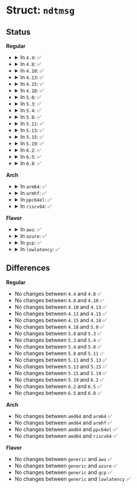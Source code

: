 # Struct: <code>ndtmsg</code>

## Status
<b>Regular</b>
<ul>
<li>
<details>
<summary>In <code>4.4</code>: ✅</summary>

```c
struct ndtmsg {
    __u8 ndtm_family;
    __u8 ndtm_pad1;
    __u16 ndtm_pad2;
};
```
</details>
</li>
<li>
<details>
<summary>In <code>4.8</code>: ✅</summary>

```c
struct ndtmsg {
    __u8 ndtm_family;
    __u8 ndtm_pad1;
    __u16 ndtm_pad2;
};
```
</details>
</li>
<li>
<details>
<summary>In <code>4.10</code>: ✅</summary>

```c
struct ndtmsg {
    __u8 ndtm_family;
    __u8 ndtm_pad1;
    __u16 ndtm_pad2;
};
```
</details>
</li>
<li>
<details>
<summary>In <code>4.13</code>: ✅</summary>

```c
struct ndtmsg {
    __u8 ndtm_family;
    __u8 ndtm_pad1;
    __u16 ndtm_pad2;
};
```
</details>
</li>
<li>
<details>
<summary>In <code>4.15</code>: ✅</summary>

```c
struct ndtmsg {
    __u8 ndtm_family;
    __u8 ndtm_pad1;
    __u16 ndtm_pad2;
};
```
</details>
</li>
<li>
<details>
<summary>In <code>4.18</code>: ✅</summary>

```c
struct ndtmsg {
    __u8 ndtm_family;
    __u8 ndtm_pad1;
    __u16 ndtm_pad2;
};
```
</details>
</li>
<li>
<details>
<summary>In <code>5.0</code>: ✅</summary>

```c
struct ndtmsg {
    __u8 ndtm_family;
    __u8 ndtm_pad1;
    __u16 ndtm_pad2;
};
```
</details>
</li>
<li>
<details>
<summary>In <code>5.3</code>: ✅</summary>

```c
struct ndtmsg {
    __u8 ndtm_family;
    __u8 ndtm_pad1;
    __u16 ndtm_pad2;
};
```
</details>
</li>
<li>
<details>
<summary>In <code>5.4</code>: ✅</summary>

```c
struct ndtmsg {
    __u8 ndtm_family;
    __u8 ndtm_pad1;
    __u16 ndtm_pad2;
};
```
</details>
</li>
<li>
<details>
<summary>In <code>5.8</code>: ✅</summary>

```c
struct ndtmsg {
    __u8 ndtm_family;
    __u8 ndtm_pad1;
    __u16 ndtm_pad2;
};
```
</details>
</li>
<li>
<details>
<summary>In <code>5.11</code>: ✅</summary>

```c
struct ndtmsg {
    __u8 ndtm_family;
    __u8 ndtm_pad1;
    __u16 ndtm_pad2;
};
```
</details>
</li>
<li>
<details>
<summary>In <code>5.13</code>: ✅</summary>

```c
struct ndtmsg {
    __u8 ndtm_family;
    __u8 ndtm_pad1;
    __u16 ndtm_pad2;
};
```
</details>
</li>
<li>
<details>
<summary>In <code>5.15</code>: ✅</summary>

```c
struct ndtmsg {
    __u8 ndtm_family;
    __u8 ndtm_pad1;
    __u16 ndtm_pad2;
};
```
</details>
</li>
<li>
<details>
<summary>In <code>5.19</code>: ✅</summary>

```c
struct ndtmsg {
    __u8 ndtm_family;
    __u8 ndtm_pad1;
    __u16 ndtm_pad2;
};
```
</details>
</li>
<li>
<details>
<summary>In <code>6.2</code>: ✅</summary>

```c
struct ndtmsg {
    __u8 ndtm_family;
    __u8 ndtm_pad1;
    __u16 ndtm_pad2;
};
```
</details>
</li>
<li>
<details>
<summary>In <code>6.5</code>: ✅</summary>

```c
struct ndtmsg {
    __u8 ndtm_family;
    __u8 ndtm_pad1;
    __u16 ndtm_pad2;
};
```
</details>
</li>
<li>
<details>
<summary>In <code>6.8</code>: ✅</summary>

```c
struct ndtmsg {
    __u8 ndtm_family;
    __u8 ndtm_pad1;
    __u16 ndtm_pad2;
};
```
</details>
</li>
</ul>
<b>Arch</b>
<ul>
<li>
<details>
<summary>In <code>arm64</code>: ✅</summary>

```c
struct ndtmsg {
    __u8 ndtm_family;
    __u8 ndtm_pad1;
    __u16 ndtm_pad2;
};
```
</details>
</li>
<li>
<details>
<summary>In <code>armhf</code>: ✅</summary>

```c
struct ndtmsg {
    __u8 ndtm_family;
    __u8 ndtm_pad1;
    __u16 ndtm_pad2;
};
```
</details>
</li>
<li>
<details>
<summary>In <code>ppc64el</code>: ✅</summary>

```c
struct ndtmsg {
    __u8 ndtm_family;
    __u8 ndtm_pad1;
    __u16 ndtm_pad2;
};
```
</details>
</li>
<li>
<details>
<summary>In <code>riscv64</code>: ✅</summary>

```c
struct ndtmsg {
    __u8 ndtm_family;
    __u8 ndtm_pad1;
    __u16 ndtm_pad2;
};
```
</details>
</li>
</ul>
<b>Flavor</b>
<ul>
<li>
<details>
<summary>In <code>aws</code>: ✅</summary>

```c
struct ndtmsg {
    __u8 ndtm_family;
    __u8 ndtm_pad1;
    __u16 ndtm_pad2;
};
```
</details>
</li>
<li>
<details>
<summary>In <code>azure</code>: ✅</summary>

```c
struct ndtmsg {
    __u8 ndtm_family;
    __u8 ndtm_pad1;
    __u16 ndtm_pad2;
};
```
</details>
</li>
<li>
<details>
<summary>In <code>gcp</code>: ✅</summary>

```c
struct ndtmsg {
    __u8 ndtm_family;
    __u8 ndtm_pad1;
    __u16 ndtm_pad2;
};
```
</details>
</li>
<li>
<details>
<summary>In <code>lowlatency</code>: ✅</summary>

```c
struct ndtmsg {
    __u8 ndtm_family;
    __u8 ndtm_pad1;
    __u16 ndtm_pad2;
};
```
</details>
</li>
</ul>

## Differences
<b>Regular</b>
<ul>
<li>
No changes between <code>4.4</code> and <code>4.8</code> ✅
</li>
<li>
No changes between <code>4.8</code> and <code>4.10</code> ✅
</li>
<li>
No changes between <code>4.10</code> and <code>4.13</code> ✅
</li>
<li>
No changes between <code>4.13</code> and <code>4.15</code> ✅
</li>
<li>
No changes between <code>4.15</code> and <code>4.18</code> ✅
</li>
<li>
No changes between <code>4.18</code> and <code>5.0</code> ✅
</li>
<li>
No changes between <code>5.0</code> and <code>5.3</code> ✅
</li>
<li>
No changes between <code>5.3</code> and <code>5.4</code> ✅
</li>
<li>
No changes between <code>5.4</code> and <code>5.8</code> ✅
</li>
<li>
No changes between <code>5.8</code> and <code>5.11</code> ✅
</li>
<li>
No changes between <code>5.11</code> and <code>5.13</code> ✅
</li>
<li>
No changes between <code>5.13</code> and <code>5.15</code> ✅
</li>
<li>
No changes between <code>5.15</code> and <code>5.19</code> ✅
</li>
<li>
No changes between <code>5.19</code> and <code>6.2</code> ✅
</li>
<li>
No changes between <code>6.2</code> and <code>6.5</code> ✅
</li>
<li>
No changes between <code>6.5</code> and <code>6.8</code> ✅
</li>
</ul>
<b>Arch</b>
<ul>
<li>
No changes between <code>amd64</code> and <code>arm64</code> ✅
</li>
<li>
No changes between <code>amd64</code> and <code>armhf</code> ✅
</li>
<li>
No changes between <code>amd64</code> and <code>ppc64el</code> ✅
</li>
<li>
No changes between <code>amd64</code> and <code>riscv64</code> ✅
</li>
</ul>
<b>Flavor</b>
<ul>
<li>
No changes between <code>generic</code> and <code>aws</code> ✅
</li>
<li>
No changes between <code>generic</code> and <code>azure</code> ✅
</li>
<li>
No changes between <code>generic</code> and <code>gcp</code> ✅
</li>
<li>
No changes between <code>generic</code> and <code>lowlatency</code> ✅
</li>
</ul>
